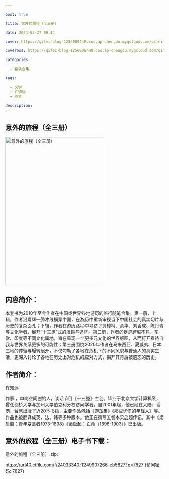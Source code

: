 ```yaml
---

post: true

title: 意外的旅程（全三册）

date: 2024-05-27 09:14

cover: https://qifei-blog-1256009448.cos.ap-chengdu.myqcloud.com/qifei-blog/663d762e0ea9cb1403d8fad5.jpg

coveross: https://qifei-blog-1256009448.cos.ap-chengdu.myqcloud.com/qifei-blog/663d762e0ea9cb1403d8fad5.jpg

categories:

  - 套装合集

tags:

  - 文学
  - 许知远
  - 随笔

description:
---
```


## 意外的旅程（全三册）
<img alt="意外的旅程（全三册） " class="aligncenter loading" data-was-processed="true" decoding="async" fetchpriority="high" height="471" src="https://qifei-blog-1256009448.cos.ap-chengdu.myqcloud.com/qifei-blog/663d762e0ea9cb1403d8fad5.jpg " style="cursor: zoom-in;" width="314"/>

## 内容简介：

本套书为2010年至今作者在中国或世界各地游历的旅行随笔合集。第一册，上辑，作者沿爱辉—腾冲线横穿中国，在游历中重新审视当下中国社会的真实切片与历史的复杂面孔；下辑，作者在游历路程中寻访了贾樟柯、余华、刘香成、陈丹青等文化学者，展开“十三邀”式的漫谈与追问。第二册，作者的足迹跨越不丹、东欧、印度等不同文化属地，旨在呈现一个更多元文化的世界版图，从而打开看待自我与世界关系更多的可能性；第三册围绕2020年作者在马来西亚、夏威夷、日本三地的停留与辗转展开，不仅勾勒了各地在危机下的不同风貌与普通人的真实生活，更深入讨论了各地在历史上对危机的应对方式，揭开其背后被遗忘的历史。

## 作者简介：

许知远

作家 ，单向空间创始人，谈话节目《十三邀》主创。毕业于北京大学计算机系，曾任剑桥大学与加州大学伯克利分校访问学者。自2001年起，他已经在大陆、香港、台湾出版了近20本书籍，主要作品包括<a href="https://www.huibooks.com/13670.html">《游荡集》</a><a href="https://www.huibooks.com/16917.html">《那些忧伤的年轻人》</a>等。作品也被翻译成英、法、韩等多种版本。他正在撰写五卷本梁启超传记，其中《梁启超：青年变革者1973-1898》<a href="https://www.huibooks.com/24235.html">《梁启超：亡命（1898-1903）</a>》已出版。

## 意外的旅程（全三册）电子书下载：
意外的旅程（全三册）.zip: 

https://url40.ctfile.com/f/24033340-1249907266-eb5827?p=7827 (访问密码: 7827)

